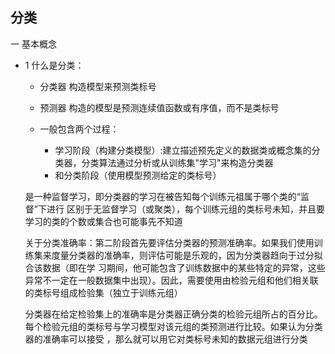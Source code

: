 ## 分类
 一 基本概念
 - 1 什么是分类：
   - 分类器  构造模型来预测类标号
   - 预测器  构造的模型是预测连续值函数或有序值，而不是类标号
  
    - 一般包含两个过程：
      - 学习阶段（构建分类模型）:建立描述预先定义的数据类或概念集的分类器，分类算法通过分析或从训练集"学习"来构造分类器
      - 和分类阶段（使用模型预测给定的类标号）
      
    是一种监督学习，即分类器的学习在被告知每个训练元祖属于哪个类的“监督”下进行 
    区别于无监督学习（或聚类），每个训练元组的类标号未知，并且要学习的类的个数或集合也可能事先不知道
      
    关于分类准确率：第二阶段首先要评估分类器的预测准确率。如果我们使用训练集来度量分类器的准确率，则评估可能是乐观的，因为分类器趋向于过分拟合该数据（即在学
    习期间，他可能包含了训练数据中的某些特定的异常，这些异常不一定在一般数据集中出现）。因此，需要使用由检验元组和他们相关联的类标号组成检验集（独立于训练元组）
    
    分类器在给定检验集上的准确率是分类器正确分类的检验元组所占的百分比。每个检验元组的类标号与学习模型对该元组的类预测进行比较。如果认为分类器的准确率可以接受
    ，那么就可以用它对类标号未知的数据元组进行分类
 
